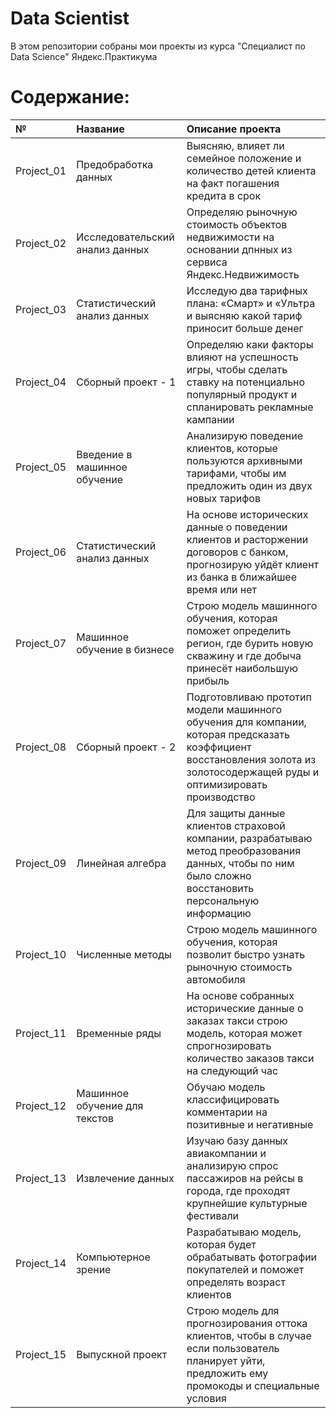 # Data Scientist

В этом репозитории собраны мои проекты из курса "Специалист по Data Science" Яндекс.Практикума

# Содержание:


|      №   | Название           | Описание проекта |
| :------------- |:-------------| :-----|
| Project_01   | Предобработка данных | Выясняю, влияет ли семейное положение и количество детей клиента на факт погашения кредита в срок  |
| Project_02      | Исследовательский анализ данных    |   Определяю рыночную стоимость объектов недвижимости на основании дпнных из сервиса Яндекс.Недвижимость |
| Project_03 | Статистический анализ данных      | Исследую два тарифных плана: «Смарт» и «Ультра и выясняю какой тариф приносит больше денег    |
| Project_04 | Сборный проект - 1      | Определяю каки факторы влияют на успешность игры, чтобы сделать ставку на потенциально популярный продукт и спланировать рекламные кампании    |
| Project_05 | Введение в машинное обучение      | Анализирую поведение клиентов, которые пользуются архивными тарифами, чтобы им предложить один из двух новых тарифов    |
| Project_06 | Статистический анализ данных      | На основе исторических данные о поведении клиентов и расторжении договоров с банком, прогнозирую уйдёт клиент из банка в ближайшее время или нет    |
| Project_07 | Машинное обучение в бизнесе    | Строю модель машинного обучения, которая поможет определить регион, где бурить новую скважину и где добыча принесёт наибольшую прибыль    |
| Project_08 | Сборный проект - 2      | Подготовливаю прототип модели машинного обучения для компании, которая предсказать коэффициент восстановления золота из золотосодержащей руды и оптимизировать производство    |
| Project_09 | Линейная алгебра      | Для защиты данные клиентов страховой компании, разрабатываю метод преобразования данных, чтобы по ним было сложно восстановить персональную информацию    |
| Project_10 | Численные методы      | Строю модель машинного обучения, которая позволит быстро узнать рыночную стоимость автомобиля    |
| Project_11 | Временные ряды      | На основе собранных исторические данные о заказах такси строю модель, которая может спрогнозировать количество заказов такси на следующий час    |
| Project_12 | Машинное обучение для текстов      | Обучаю модель классифицировать комментарии на позитивные и негативные    |
| Project_13 | Извлечение данных     | Изучаю базу данных авиакомпании и анализирую спрос пассажиров на рейсы в города, где проходят крупнейшие культурные фестивали    |
| Project_14 | Компьютерное зрение      | Разрабатываю модель, которая будет обрабатывать фотографии покупателей и поможет определять возраст клиентов    |
| Project_15 | Выпускной проект     | Строю модель для прогнозирования оттока клиентов, чтобы в случае если пользователь планирует уйти, предложить ему промокоды и специальные условия    |

